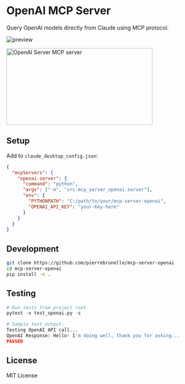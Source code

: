 # OpenAI MCP Server

Query OpenAI models directly from Claude using MCP protocol.

![preview](preview.png)

<a href="https://glama.ai/mcp/servers/f7pt2hkdug"><img width="380" height="200" src="https://glama.ai/mcp/servers/f7pt2hkdug/badge" alt="OpenAI Server MCP server" /></a>

## Setup

Add to `claude_desktop_config.json`:

```json
{
  "mcpServers": {
    "openai-server": {
      "command": "python",
      "args": ["-m", "src.mcp_server_openai.server"],
      "env": {
        "PYTHONPATH": "C:/path/to/your/mcp-server-openai",
        "OPENAI_API_KEY": "your-key-here"
      }
    }
  }
}
```

## Development
```bash
git clone https://github.com/pierrebrunelle/mcp-server-openai
cd mcp-server-openai
pip install -e .
```

## Testing
```python
# Run tests from project root
pytest -v test_openai.py -s

# Sample test output:
Testing OpenAI API call...
OpenAI Response: Hello! I'm doing well, thank you for asking...
PASSED
```

## License
MIT License

